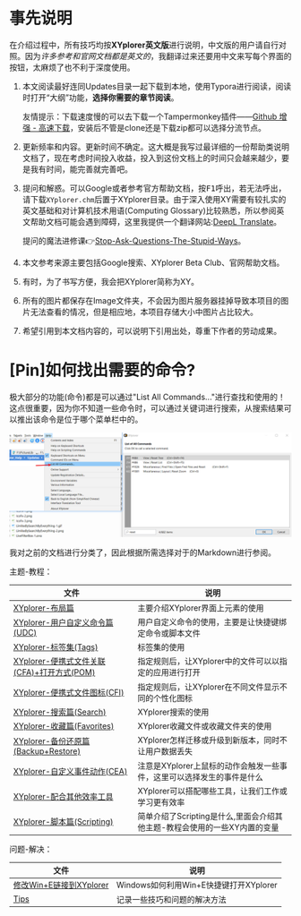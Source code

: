 # 事先说明

在介绍过程中，所有技巧均按**XYplorer英文版**进行说明，中文版的用户请自行对照。因为*许多参考和官网文档都是英文的*，我翻译过来还要用中文来写每个界面的按钮，太麻烦了也不利于深度使用。

1. 本文阅读最好连同Updates目录一起下载到本地，使用Typora进行阅读，阅读时打开“大纲”功能，**选择你需要的章节阅读**。

   友情提示：下载速度慢的可以去下载一个Tampermonkey插件——[Github 增强 - 高速下载](https://greasyfork.org/en/scripts/412245-github-%E5%A2%9E%E5%BC%BA-%E9%AB%98%E9%80%9F%E4%B8%8B%E8%BD%BD)，安装后不管是clone还是下载zip都可以选择分流节点。

2. 更新频率和内容。更新时间不确定。这大概是我写过最详细的一份帮助类说明文档了，现在考虑时间投入收益，投入到这份文档上的时间只会越来越少，要是我有时间，能完善就完善吧。

3. 提问和解惑。可以Google或者参考官方帮助文档，按<kbd>F1</kbd>呼出，若无法呼出，请下载`XYplorer.chm`后置于XYplorer目录。由于深入使用XY需要有较扎实的英文基础和对计算机技术用语(Computing Glossary)比较熟悉，所以参阅英文帮助文档可能会遇到障碍，这里我提供一个翻译网站:[DeepL Translate](https://www.deepl.com/translator)。
   

   提问的魔法进修课:point_right:[Stop-Ask-Questions-The-Stupid-Ways](https://github.com/dogfight360/Stop-Ask-Questions-The-Stupid-Ways/blob/master/README.md)。

4. 本文参考来源主要包括Google搜索、XYplorer Beta Club、官网帮助文档。

5. 有时，为了书写方便，我会把XYplorer简称为XY。

6. 所有的图片都保存在Image文件夹，不会因为图片服务器挂掉导致本项目的图片无法查看的情况，但是相应地，本项目存储大小中图片占比较大。
7. 希望引用到本文档内容的，可以说明下引用出处，尊重下作者的劳动成果。



# [Pin]如何找出需要的命令?

极大部分的功能(命令)都是可以通过"List All Commands..."进行查找和使用的！这点很重要，因为你不知道一些命令时，可以通过关键词进行搜索，从搜索结果可以推出该命令是位于哪个菜单栏中的。

![ListAllCommands-1](Image/ListAllCommands-1.png)



我对之前的文档进行分类了，因此根据所需选择对于的Markdown进行参阅。

主题-教程：

| 文件                                                         | 说明                                                         |
| ------------------------------------------------------------ | ------------------------------------------------------------ |
| [XYplorer-布局篇](./XYplorer-布局篇.md)                      | 主要介绍XYplorer界面上元素的使用                             |
| [XYplorer-用户自定义命令篇(UDC)](./XYplorer-用户自定义命令篇(UDC).md) | 用户自定义命令的使用，主要是让快捷键绑定命令或脚本文件       |
| [XYplorer-标签集(Tags)](./XYplorer-标签集(Tags).md)          | 标签集的使用                                                 |
| [XYplorer-便携式文件关联(CFA)+打开方式(POM)](./XYplorer-便携式文件关联(CFA)+打开方式(POM).md) | 指定规则后，让XYplorer中的文件可以以指定的应用进行打开       |
| [XYplorer-便携式文件图标(CFI)](XYplorer-便携式文件图标(CFI).md) | 指定规则后，让XYplorer在不同文件显示不同的个性化图标         |
| [XYplorer-搜索篇(Search)](./XYplorer-搜索篇(Search).md)      | XYplorer搜索的使用                                           |
| [XYplorer-收藏篇(Favorites)](./XYplorer-收藏篇(Favorites).md) | XYplorer收藏文件或收藏文件夹的使用                           |
| [XYplorer-备份还原篇(Backup+Restore)](./XYplorer-备份还原篇(Backup+Restore).md) | XYplorer怎样迁移或升级到新版本，同时不让用户数据丢失         |
| [XYplorer-自定义事件动作(CEA)](./XYplorer-自定义事件动作(CEA).md) | 注意是XYplorer上鼠标的动作会触发一些事件，这里可以选择发生的事件是什么 |
| [XYplorer-配合其他效率工具](./XYplorer-配合其他效率工具.md)  | XYplorer可以搭配哪些工具，让我们工作或学习更有效率           |
| [XYplorer-脚本篇(Scripting)](./XYplorer-脚本篇(Scripting).md) | 简单介绍了Scripting是什么,里面会介绍其他主题-教程会使用的一些XY内置的变量 |

问题-解决：

| 文件                                                    | 说明                                   |
| ------------------------------------------------------- | -------------------------------------- |
| [修改Win+E链接到XYplorer](./修改Win+E链接到XYplorer.md) | Windows如何利用Win+E快捷键打开XYplorer |
| [Tips](./Tips.md)                                       | 记录一些技巧和问题的解决方法           |

